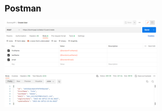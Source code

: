 # Postman

![Пример POST запроса](https://github.com/AnnaKlokova/Postman/blob/main/pic/Postman_IieIFbhBnz.png)